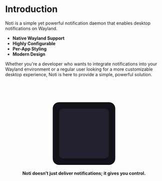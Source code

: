 # Introduction

Noti is a simple yet powerful notification daemon that enables desktop notifications on Wayland.

- **Native Wayland Support**
- **Highly Configurable**
- **Per-App Styling**
- **Modern Design**

Whether you're a developer who wants to integrate notifications into your Wayland environment or a regular user looking for a more customizable desktop experience, Noti is here to provide a simple, powerful solution.

<div style="margin-top: 5rem; display: flex; flex-direction: column; align-items: center; justify-content: center; gap: 0.25rem;">
    <img width=200 height=200 src="./Images/noti-fixed.gif" alt="noti" style="border-radius: 20px;"/>

**Noti doesn’t just deliver notifications; it gives you control.**

</div>
